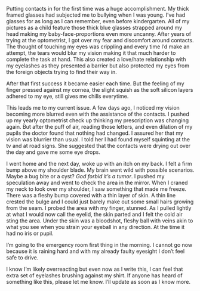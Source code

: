 Putting contacts in for the first time was a huge accomplishment. My thick framed glasses had subjected me to bullying when I was young. I’ve had glasses for as long as I can remember, even before kindergarten. All of my pictures as a child feature those thick blue glasses strapped around my head making my baby-face-proportions even more uncanny. After years of trying at the optometrist, I got over my fear and discomfort around contacts. The thought of touching my eyes was crippling and every time I’d make an attempt, the tears would blur my vision making it that much harder to complete the task at hand. This also created a love/hate relationship with my eyelashes as they presented a barrier but also protected my eyes from the foreign objects trying to find their way in.

After that first success it became easier each time. But the feeling of my finger pressed against my cornea, the slight squish as the soft silicon layers adhered to my eye, still gives me chills everytime.

This leads me to my current issue. A few days ago, I noticed my vision becoming more blurred even with the assistance of the contacts. I pushed up my yearly optometrist check up thinking my prescription was changing again. But after the puff of air, reading those letters, and even dilation of my pupils the doctor found that nothing had changed. I assured her that my vision was blurrier than usual. I told her I had found myself squinting at the tv and at road signs. She suggested that the contacts were drying out over the day and gave me some eye drops.

I went home and the next day, woke up with an itch on my back. I felt a firm bump above my shoulder blade. My brain went wild with possible scenarios. Maybe a bug bite or a cyst? *God forbid it’s a tumor*. I pushed my speculation away and went to check the area in the mirror. When I craned my neck to look over my shoulder, I saw something that made me freeze. There was a fleshy bump covered with a thin layer of skin. A thin line crested the bulge and I could just barely make out some small hairs growing from the seam. I probed the area with my finger, stunned. As I pulled lightly at what I would now call the eyelid, the skin parted and I felt the cold air sting the area. Under the skin was a bloodshot, fleshy ball with veins akin to what you see when you strain your eyeball in any direction. At the time it had no iris or pupil.

I’m going to the emergency room first thing in the morning. I cannot go now because it is raining hard and with my already faulty eyesight I don’t feel safe to drive.

I know I’m likely overreacting but even now as I write this, I can feel that extra set of eyelashes brushing against my shirt. If anyone has heard of something like this, please let me know. I’ll update as soon as I know more.
